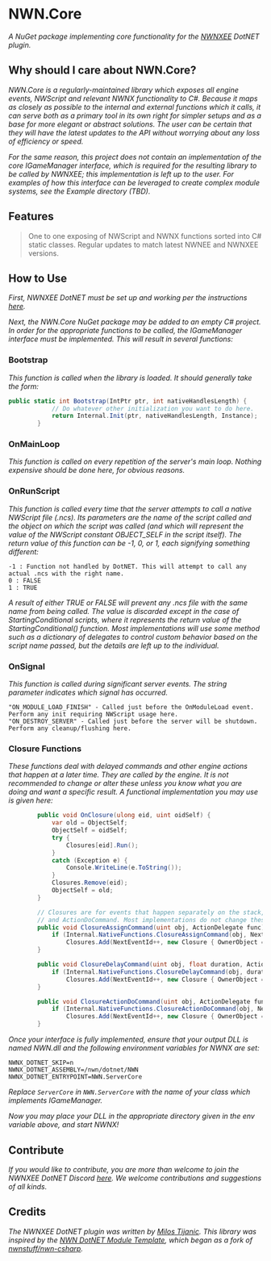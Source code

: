 # NWN.Core #
_A NuGet package implementing core functionality for the [NWNXEE](https://github.com/nwnxee/unified "NWNXEE") DotNET plugin._

## Why should I care about NWN.Core? ##
_NWN.Core is a regularly-maintained library which exposes all engine events, NWScript and relevant NWNX functionality to C#. Because it maps as closely as possible to the internal and external functions which it calls, it can serve both as a primary tool in its own right for simpler setups and as a base for more elegant or abstract solutions. The user can be certain that they will have the latest updates to the API without worrying about any loss of efficiency or speed._

_For the same reason, this project does not contain an implementation of the core IGameManager interface, which is required for the resulting library to be called by NWNXEE; this implementation is left up to the user. For examples of how this interface can be leveraged to create complex module systems, see the Example directory (TBD)._

## Features ##
> One to one exposing of NWScript and NWNX functions sorted into C# static classes.
> Regular updates to match latest NWNEE and NWNXEE versions.

## How to Use ##
_First, NWNXEE DotNET must be set up and working per the instructions [here](https://github.com/nwnxee/unified/tree/master/Plugins/DotNET "NWNXEE DotNet Instructions")._

_Next, the NWN.Core NuGet package may be added to an empty C# project. In order for the appropriate functions to be called, the IGameManager interface must be implemented. This will result in several functions:_

### Bootstrap ###
_This function is called when the library is loaded. It should generally take the form:_

```csharp
public static int Bootstrap(IntPtr ptr, int nativeHandlesLength) {
            // Do whatever other initialization you want to do here.
            return Internal.Init(ptr, nativeHandlesLength, Instance);
        }
```

### OnMainLoop ###
_This function is called on every repetition of the server's main loop. Nothing expensive should be done here, for obvious reasons._

### OnRunScript ###
_This function is called every time that the server attempts to call a native NWScript file (.ncs). Its parameters are the name of the script called and the object on which the script was called (and which will represent the value of the NWScript constant OBJECT_SELF in the script itself). The return value of this function can be -1, 0, or 1, each signifying something different:_
```
-1 : Function not handled by DotNET. This will attempt to call any actual .ncs with the right name.
0 : FALSE
1 : TRUE
```
_A result of either TRUE or FALSE will prevent any .ncs file with the same name from being called. The value is discarded except in the case of StartingConditional scripts, where it represents the return value of the StartingConditional() function. Most implementations will use some method such as a dictionary of delegates to control custom behavior based on the script name passed, but the details are left up to the individual._

### OnSignal ###
_This function is called during significant server events. The string parameter indicates which signal has occurred._
```
"ON_MODULE_LOAD_FINISH" - Called just before the OnModuleLoad event. Perform any init requiring NWScript usage here.
"ON_DESTROY_SERVER" - Called just before the server will be shutdown. Perform any cleanup/flushing here.
```

### Closure Functions ###
_These functions deal with delayed commands and other engine actions that happen at a later time. They are called by the engine. It is not recommended to change or alter these unless you know what you are doing and want a specific result. A functional implementation you may use is given here:_

```csharp
        public void OnClosure(ulong eid, uint oidSelf) {
            var old = ObjectSelf;
            ObjectSelf = oidSelf;
            try {
                Closures[eid].Run();
            }
            catch (Exception e) {
                Console.WriteLine(e.ToString());
            }
            Closures.Remove(eid);
            ObjectSelf = old;
        }

        // Closures are for events that happen separately on the stack, specifically AssignCommand, DelayCommand,
        // and ActionDoCommand. Most implementations do not change these.
        public void ClosureAssignCommand(uint obj, ActionDelegate func) {
            if (Internal.NativeFunctions.ClosureAssignCommand(obj, NextEventId) != 0)
                Closures.Add(NextEventId++, new Closure { OwnerObject = obj, Run = func });
        }

        public void ClosureDelayCommand(uint obj, float duration, ActionDelegate func) {
            if (Internal.NativeFunctions.ClosureDelayCommand(obj, duration, NextEventId) != 0)
                Closures.Add(NextEventId++, new Closure { OwnerObject = obj, Run = func });
        }

        public void ClosureActionDoCommand(uint obj, ActionDelegate func) {
            if (Internal.NativeFunctions.ClosureActionDoCommand(obj, NextEventId) != 0)
                Closures.Add(NextEventId++, new Closure { OwnerObject = obj, Run = func });
        }
```
_Once your interface is fully implemented, ensure that your output DLL is named NWN.dll and the following environment variables for NWNX are set:_
```
NWNX_DOTNET_SKIP=n
NWNX_DOTNET_ASSEMBLY=/nwn/dotnet/NWN
NWNX_DOTNET_ENTRYPOINT=NWN.ServerCore
```
_Replace ``ServerCore`` in ``NWN.ServerCore`` with the name of your class which implements IGameManager._

_Now you may place your DLL in the appropriate directory given in the env variable above, and start NWNX!_

## Contribute ##
_If you would like to contribute, you are more than welcome to join the NWNXEE DotNET Discord [here](https://discord.gg/BY9cq3Q "NWNXEE DotNET Discord"). We welcome contributions and suggestions of all kinds._

## Credits ##
_The NWNXEE DotNET plugin was written by [Milos Tijanic](https://github.com/mtijanic "Milos Tijanic")._
_This library was inspired by the [NWN DotNET Module Template](https://github.com/urothis/nwn-dotnet-module-template "NWN DotNET Module Template"), which began as a fork of [nwnstuff/nwn-csharp](https://github.com/nwnstuff/nwn-csharp/ "nwn-csharp")._
